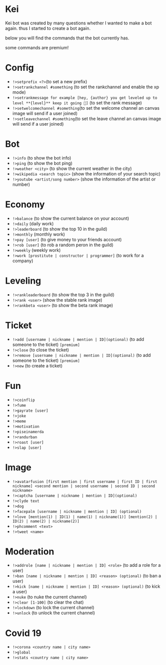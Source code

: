 # Kei

Kei bot was created by many questions whether I wanted to make a bot again.
thus I started to create a bot again.

below you will find the commands that the bot currently has.

some commands are premium!

# Config

+ `!>setprefix <?>`(to set a new prefix)
+ `!>setrankchannel #something` (to set the rankchannel and enable the xp mode)
+ `!>setrankmessage for example [hey, {author} you get leveled up to level **{level}** keep it going 🥳]` (to set the rank message)
+ `!>setwelcomechannel #something`(to set the welcome channel an canvas image will send if a user joined)
+ `!>setleavechannel #something`(to set the leave channel an canvas image will send if a user joined)

# Bot
+ `!>info` (to show the bot info)
+ `!>ping` (to show the bot ping)
+ `!>weather <city>` (to show the current weather in the city)
+ `!>wikipedia <search topic>` (show the information of your search topic)
+ `!>youtube <artist/song number>` (show the information of the artist or number)

# Economy
+ `!>balance` (to show the current balance on your account)
+ `!>daily` (daily work)
+ `!>leaderboard` (to show the top 10 in the guild)
+ `!>monthly` (monthly work)
+ `!>pay [user]` (to give money to your friends account)
+ `!>rob [user]` (to rob a random peron in the guild)
+ `!>weekly` (weekly work)
+ `!>work [prostitute | constructor | programmer]` (to work for a company)

# Leveling
+ `!>rankleaderboard` (to show the top 3 in the guild)
+ `!>rank <user>` (show the stable rank image)
+ `!>rankbeta <user>` (to show the beta rank image)

# Ticket
+ `!>add [username | nickname | mention | ID](optional)` (to add someone to the ticket) `[premium]`
+ `!>close` (to close the ticket)
+ `!>remove [username | nickname | mention | ID](optional)` (to add someone to the ticket) `[premium]`
+ `!>new` (to create a ticket)

# Fun
+ `!>coinflip`
+ `!>fume`
+ `!>gayrate [user]`
+ `!>joke`
+ `!>meme`
+ `!>motivation`
+ `!>piseinamerda`
+ `!>randurban`
+ `!>roast [user]`
+ `!>slap [user]`

# Image
+ `!>avatarfusion [first mention | first username | first ID | first nickname] <second mention | second username | second ID | second nickname>`
+ `!>captcha [username | nickname | mention | ID](optional)`
+ `!>clyde text`
+ `!>dog`
+ `!>facepalm [username | nickname | mention | ID] (optional)`
+ `!>love [mention(1) | ID(1) | name(1) | nickname(1)] [mention(2) | ID(2) | name(2) | nickname(2)]`
+ `!>phcomment <text>`
+ `!>tweet <name>`

# Moderation
+ `!>addrole [name | nickname | mention | ID] <role>` (to add a role for a user)
+ `!>ban [name | nickname | mention | ID] <reason> (optional)` (to ban a user)
+ `!>kick [name | nickname | mention | ID] <reason> (optional)` (to kick a user)
+ `!>nuke` (to nuke the current channel)
+ `!>clear [1-100]` (to clear the chat)
+ `!>lockdown` (to lock the current channel)
+ `!>unlock` (to unlock the current channel)

# Covid 19
+ `!>corona <country name | city name>`
+ `!>global`
+ `!>stats <country name | city name>`
